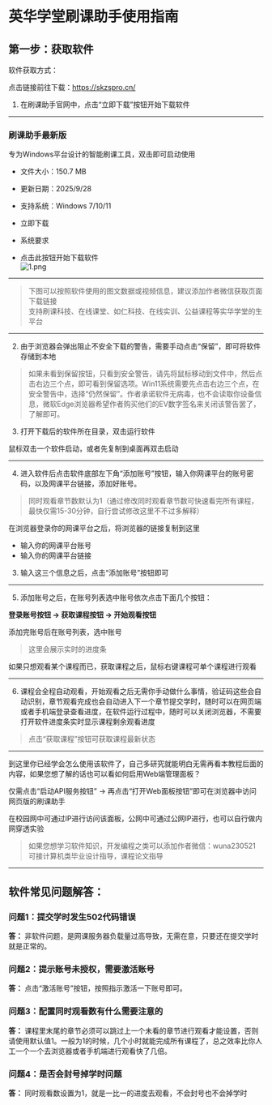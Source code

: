 # 英华学堂刷课助手使用指南

## 第一步：获取软件  
软件获取方式：  

点击链接前往下载：https://skzspro.cn/  

1. 在刷课助手官网中，点击“立即下载”按钮开始下载软件  

---

### 刷课助手最新版  
专为Windows平台设计的智能刷课工具，双击即可启动使用  

- 文件大小：150.7 MB  
- 更新日期：2025/9/28  
- 支持系统：Windows 7/10/11  

- 立即下载  
- 系统要求  
- 点击此按钮开始下载软件  
![1.png]()

---

> 下图可以按照软件使用的图文数据或视频信息，建议添加作者微信获取页面下载链接  
> 支持刷课科技、在线课堂、如仁科技、在线实训、公益课程等实华学堂的生平台

---

2. 由于浏览器会弹出阻止不安全下载的警告，需要手动点击“保留”，即可将软件存储到本地

> 如果未看到保留按钮，只看到安全警告，请先将鼠标移动到文件中，然后点击右边三个点，即可看到保留选项。Win11系统需要先点击右边三个点，在安全警告中，选择“仍然保留”。作者承诺软件无病毒，也不会读取你设备信息，微软Edge浏览器希望作者购买他们的EV数字签名来关闭该警告罢了，了解即可。

3. 打开下载后的软件所在目录，双击运行软件

鼠标双击一个软件启动，或者先复制到桌面再双击启动

---

4. 进入软件后点击软件底部左下角“添加账号”按钮，输入你网课平台的账号密码，以及网课平台链接，添加好账号。

> 同时观看章节数默认为1（通过修改同时观看章节数可快速看完所有课程，最快仅需15-30分钟，自行尝试修改这里不不过多解释）

在浏览器登录你的网课平台之后，将浏览器的链接复制到这里

- 输入你的网课平台账号
- 输入你的网课平台链接

3. 输入这三个信息之后，点击“添加账号”按钮即可

---

5. 添加账号之后，在账号列表选中账号依次点击下面几个按钮：

**登录账号按钮 → 获取课程按钮 → 开始观看按钮**

添加完账号后在账号列表，选中账号

> 这里会展示实时的进度条

如果只想观看某个课程而已，获取课程之后，鼠标右键课程可单个课程进行观看

---

6. 课程会全程自动观看，开始观看之后无需你手动做什么事情，验证码这些会自动识别，章节观看完成也会自动进入下一个章节提交学时，随时可以在网页端或者手机端登录查看进度，在软件运行过程中，随时可以关闭浏览器，不需要打开软件进度条实时显示课程剩余观看进度

> 点击“获取课程”按钮可获取课程最新状态

---

到这里你已经学会怎么使用该软件了，自己多研究就能明白无需再看本教程后面的内容，如果您想了解的话也可以看如何启用Web端管理面板？

仅需点击“启动API服务按钮” → 再点击“打开Web面板按钮”即可在浏览器中访问网页版的刷课助手

在校园网中可通过IP进行访问该面板，公网中可通过公网IP进行，也可以自行做内网穿透实验

> 如果您想学习软件知识，开发编程之类可以添加作者微信：wuna230521  
> 可接计算机类毕业设计指导，课程论文指导

---

## 软件常见问题解答：

### 问题1：提交学时发生502代码错误
**答：** 非软件问题，是网课服务器负载量过高导致，无需在意，只要还在提交学时就是正常的。

### 问题2：提示账号未授权，需要激活账号
**答：** 点击“激活账号”按钮，按照指示激活一下账号即可。

### 问题3：配置同时观看数有什么需要注意的
**答：** 课程里末尾的章节必须可以跳过上一个未看的章节进行观看才能设置，否则请使用默认值1。一般为1的时候，几个小时就能完成所有课程了，总之效率比你人工一个一个去浏览器或者手机端进行观看快了几倍。

### 问题4：是否会封号掉学时问题
**答：** 同时观看数设置为1，就是一比一的进度去观看，不会封号也不会掉学时
